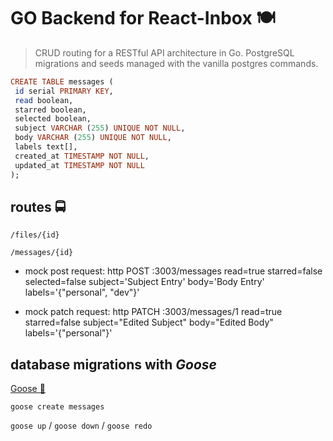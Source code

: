 # GO Backend for React-Inbox 🍽

> CRUD routing for a RESTful API architecture in Go. PostgreSQL migrations and seeds managed with the vanilla postgres commands.

```haskell
CREATE TABLE messages (
 id serial PRIMARY KEY,
 read boolean,
 starred boolean,
 selected boolean,
 subject VARCHAR (255) UNIQUE NOT NULL,
 body VARCHAR (255) UNIQUE NOT NULL,
 labels text[],
 created_at TIMESTAMP NOT NULL,
 updated_at TIMESTAMP NOT NULL
);
```

## routes 🚍

  `/files/{id}`

  `/messages/{id}`

* mock post request: http POST :3003/messages read=true starred=false selected=false subject='Subject Entry' body='Body Entry' labels='{"personal", "dev"}'

* mock patch request: http PATCH :3003/messages/1 read=true starred=false subject="Edited Subject" body="Edited Body" labels='{"personal"}'

## database migrations with *Goose*

[Goose 💸](https://github.com/pressly/goose)

`goose create messages`

`goose up` / `goose down` / `goose redo`
